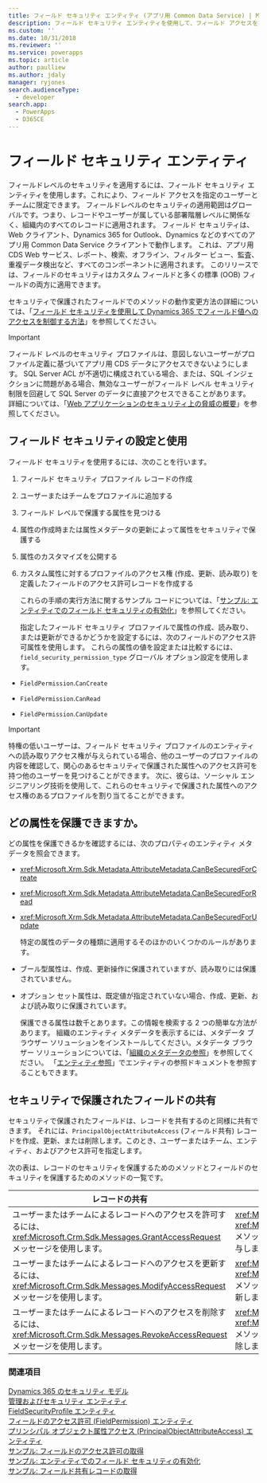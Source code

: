 ```yaml
---
title: フィールド セキュリティ エンティティ (アプリ用 Common Data Service) | Microsoft Docs
description: フィールド セキュリティ エンティティを使用して、フィールド アクセスを指定のユーザーとチームに限定できる、フィールドレベルのセキュリティを適用する方法について説明します。
ms.custom: ''
ms.date: 10/31/2018
ms.reviewer: ''
ms.service: powerapps
ms.topic: article
author: paulliew
ms.author: jdaly
manager: ryjones
search.audienceType:
  - developer
search.app:
  - PowerApps
  - D365CE
---
```

# <a name="field-security-entities"></a>フィールド セキュリティ エンティティ

フィールドレベルのセキュリティを適用するには、フィールド セキュリティ エンティティを使用します。これにより、フィールド アクセスを指定のユーザーとチームに限定できます。 フィールドレベルのセキュリティの適用範囲はグローバルです。つまり、レコードやユーザーが属している部署階層レベルに関係なく、組織内のすべてのレコードに適用されます。 フィールド セキュリティは、Web クライアント、Dynamics 365 for Outlook、Dynamics などのすべてのアプリ用 Common Data Service クライアントで動作します。 これは、アプリ用 CDS Web サービス、レポート、検索、オフライン、フィルター ビュー、監査、重複データ検出など、すべてのコンポーネントに適用されます。 このリリースでは、フィールドのセキュリティはカスタム フィールドと多くの標準 (OOB) フィールドの両方に適用できます。  
  
 セキュリティで保護されたフィールドでのメソッドの動作変更方法の詳細については、「[フィールド セキュリティを使用して Dynamics 365 でフィールド値へのアクセスを制御する方法](/dynamics365/customer-engagement/developer/security-dev/use-field-security-control-access-field-values)」を参照してください。  
  
> [!IMPORTANT]
>  フィールド レベルのセキュリティ プロファイルは、意図しないユーザーがプロファイル定義に基づいてアプリ用 CDS データにアクセスできないようにします。 SQL Server ACL が不適切に構成されている場合、または、SQL インジェクションに問題がある場合、無効なユーザーがフィールド レベル セキュリティ制限を回避して SQL Server のデータに直接アクセスできることがあります。 詳細については、「[Web アプリケーションのセキュリティ上の脅威の概要](https://msdn.microsoft.com/library/f13d73y6.aspx)」を参照してください。  
  
<a name="bkmk_setup"></a>   

## <a name="set-up-and-use-field-security"></a>フィールド セキュリティの設定と使用  
 フィールド セキュリティを使用するには、次のことを行います。  
  
1. フィールド セキュリティ プロファイル レコードの作成  
  
2. ユーザーまたはチームをプロファイルに追加する  
  
3. フィールド レベルで保護する属性を見つける  
  
4. 属性の作成時または属性メタデータの更新によって属性をセキュリティで保護する  
  
5. 属性のカスタマイズを公開する  
  
6. カスタム属性に対するプロファイルのアクセス権 (作成、更新、読み取り) を定義したフィールドのアクセス許可レコードを作成する  
  
   これらの手順の実行方法に関するサンプル コードについては、「[サンプル: エンティティでのフィールド セキュリティの有効化](/dynamics365/customer-engagement/developer/sample-enable-field-security-entity)」を参照してください。  
  
   指定したフィールド セキュリティ プロファイルで属性の作成、読み取り、または更新ができるかどうかを設定するには、次のフィールドのアクセス許可属性を使用します。 
   これらの属性の値を設定または比較するには、`field_security_permission_type` グローバル オプション設定を使用します。  
  
-   `FieldPermission`.`CanCreate`  
  
-   `FieldPermission`.`CanRead`  
  
-   `FieldPermission`.`CanUpdate`  
  
> [!IMPORTANT]
>  特権の低いユーザーは、フィールド セキュリティ プロファイルのエンティティへの読み取りアクセス権が与えられている場合、他のユーザーのプロファイルの内容を確認して、関心のあるセキュリティで保護された属性へのアクセス許可を持つ他のユーザーを見つけることができます。 次に、彼らは、ソーシャル エンジニアリング技術を使用して、これらのセキュリティで保護された属性へのアクセス権のあるプロファイルを割り当てることができます。  
  
<a name="bkmk_whichattributes"></a>   

## <a name="which-attributes-can-be-secured"></a>どの属性を保護できますか。  
 どの属性を保護できるかを確認するには、次のプロパティのエンティティ メタデータを照会できます。  
  
- <xref:Microsoft.Xrm.Sdk.Metadata.AttributeMetadata.CanBeSecuredForCreate>  
  
- <xref:Microsoft.Xrm.Sdk.Metadata.AttributeMetadata.CanBeSecuredForRead>  
  
- <xref:Microsoft.Xrm.Sdk.Metadata.AttributeMetadata.CanBeSecuredForUpdate>  
  
  特定の属性のデータの種類に適用するそのほかのいくつかのルールがあります。  
  
- ブール型属性は、作成、更新操作に保護されていますが、読み取りには保護されていません。  
  
- オプション セット属性は、既定値が指定されていない場合、作成、更新、および読み取りに保護されています。  
  
  保護できる属性は数千とあります。この情報を検索する 2 つの簡単な方法があります。 組織のエンティティ メタデータを表示するには、メタデータ ブラウザー ソリューションをインストールしてください。メタデータ ブラウザー ソリューションについては、「[組織のメタデータの参照](/dynamics365/customer-engagement/developer/browse-your-metadata)」を参照してください。 「[エンティティ参照](/dynamics365/customer-engagement/developer/about-entity-reference)」でエンティティの参照ドキュメントを参照することもできます。  
  
<a name="bkmk_sharing"></a>   
## <a name="share-secured-fields"></a>セキュリティで保護されたフィールドの共有  
 セキュリティで保護されたフィールドは、レコードを共有するのと同様に共有できます。 それには、`PrincipalObjectAttributeAccess` (フィールド共有) レコードを作成、更新、または削除します。このとき、ユーザーまたはチーム、エンティティ、およびアクセス許可を指定します。  
  
 次の表は、レコードのセキュリティを保護するためのメソッドとフィールドのセキュリティを保護するためのメソッドの一覧です。  
  
|レコードの共有|フィールド アクセスの共有|  
|--------------------|--------------------------|  
|ユーザーまたはチームによるレコードへのアクセスを許可するには、<xref:Microsoft.Crm.Sdk.Messages.GrantAccessRequest> メッセージを使用します。|<xref:Microsoft.Xrm.Sdk.Messages.CreateRequest> メッセージまたは <xref:Microsoft.Xrm.Sdk.IOrganizationService>.<xref:Microsoft.Xrm.Sdk.IOrganizationService.Create*> メソッドを使用してユーザーまたはチームに対してセキュリティ保護されたフィールド アクセス権を付与します。|  
|ユーザーまたはチームによるレコードへのアクセスを更新するには、<xref:Microsoft.Crm.Sdk.Messages.ModifyAccessRequest> メッセージを使用します。|<xref:Microsoft.Xrm.Sdk.Messages.UpdateRequest> メッセージまたは <xref:Microsoft.Xrm.Sdk.IOrganizationService>.<xref:Microsoft.Xrm.Sdk.IOrganizationService.Update*> メソッドを使用してユーザーまたはチームに対してセキュリティ保護されたフィールド アクセス権を更新します。|  
|ユーザーまたはチームによるレコードへのアクセスを削除するには、<xref:Microsoft.Crm.Sdk.Messages.RevokeAccessRequest> メッセージを使用します。|<xref:Microsoft.Xrm.Sdk.Messages.DeleteRequest> メッセージまたは <xref:Microsoft.Xrm.Sdk.IOrganizationService>.<xref:Microsoft.Xrm.Sdk.IOrganizationService.Delete*> メソッドを使用してユーザーまたはチームに対するセキュリティ保護されたフィールド アクセス権を削除します。|  
  
### <a name="see-also"></a>関連項目  
 [Dynamics 365 のセキュリティ モデル](security-model.md)   
 [管理およびセキュリティ エンティティ](/dynamics365/customer-engagement/developer/administration-security-entities)   
 [FieldSecurityProfile エンティティ](/reference/entities/fieldsecurityprofile.md)   
 [フィールドのアクセス許可 (FieldPermission) エンティティ](/reference/entities/fieldpermission.md)   
 [プリンシパル オブジェクト属性アクセス (PrincipalObjectAttributeAccess) エンティティ](/reference/entities/principalobjectattributeaccess.md)    
 [サンプル: フィールドのアクセス許可の取得](/dynamics365/customer-engagement/developer/sample-retrieve-field-permissions)   
 [サンプル: エンティティでのフィールド セキュリティの有効化](org-service/samples/enable-field-security-entity.md)   
 [サンプル: フィールド共有レコードの取得](/dynamics365/customer-engagement/developer/sample-retrieve-field-sharing-records)
